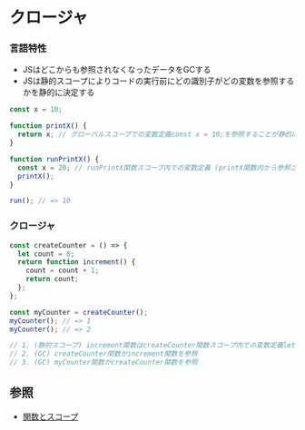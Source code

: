 # クロージャ
### 言語特性
- JSはどこからも参照されなくなったデータをGCする
- JSは静的スコープによりコードの実行前にどの識別子がどの変数を参照するかを静的に決定する

```js
const x = 10;

function printX() {
  return x; // グローバルスコープでの変数定義const x = 10;を参照することが静的に決定する
}

function runPrintX() {
  const x = 20; // runPrintX関数スコープ内での変数定義 (printX関数内から参照されない)
  printX();
}

run(); // => 10
```

### クロージャ

```js
const createCounter = () => {
  let count = 0;
  return function increment() {
    count = count + 1;
    return count;
  };
};

const myCounter = createCounter();
myCounter(); // => 1
myCounter(); // => 2

// 1. (静的スコープ) increment関数はcreateCounter関数スコープ内での変数定義let count = 0;を参照
// 2. (GC) createCounter関数がincrement関数を参照
// 3. (GC) myCounter関数がcreateCounter関数を参照
```

## 参照
- [関数とスコープ](https://jsprimer.net/basic/function-scope/#function-and-scope)
